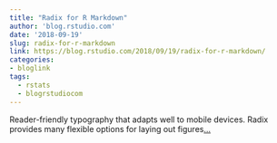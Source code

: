 ```yaml
---
title: "Radix for R Markdown"
author: 'blog.rstudio.com'
date: '2018-09-19'
slug: radix-for-r-markdown
link: https://blog.rstudio.com/2018/09/19/radix-for-r-markdown/
categories:
- bloglink
tags:
  - rstats
  - blogrstudiocom
---
```


Reader-friendly typography that adapts well to mobile devices. Radix provides many flexible options for laying out figures[... <i class="fas fa-external-link-alt"></i>](https://blog.rstudio.com/2018/09/19/radix-for-r-markdown/)

